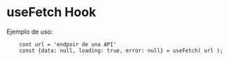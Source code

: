 # useFetch Hook

Ejemplo de uso:

```
    cont url = 'endpoir de una API'
    const {data: null, loading: true, error: null} = useFetch( url );
```
